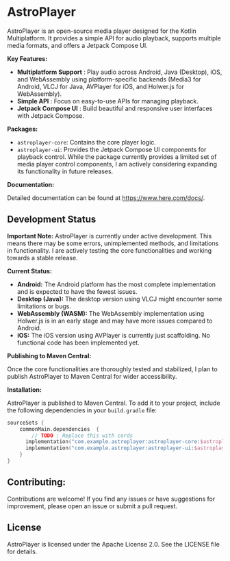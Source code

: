 # AstroPlayer

AstroPlayer is an open-source media player designed for the Kotlin Multiplatform. It provides a simple API for audio playback, supports multiple media formats, and offers a Jetpack Compose UI.

**Key Features:**

- **Multiplatform Support** : Play audio across Android, Java (Desktop), iOS, and WebAssembly using platform-specific backends (Media3 for Android, VLCJ for Java, AVPlayer for iOS, and Holwer.js for WebAssembly).
- **Simple API** : Focus on easy-to-use APIs for managing playback.
- **Jetpack Compose UI** : Build beautiful and responsive user interfaces with Jetpack Compose.

**Packages:**

- `astroplayer-core`: Contains the core player logic.
- `astroplayer-ui`: Provides the Jetpack Compose UI components for playback control. While the package currently provides a limited set of media player control components, 
  I am actively considering expanding its functionality in future releases.

**Documentation:**

Detailed documentation can be found at https://www.here.com/docs/.

## Development Status

**Important Note:** AstroPlayer is currently under active development. This means there may be some errors, unimplemented methods, and limitations in functionality. I are actively testing the core functionalities and working towards a stable release.

**Current Status:**

- **Android:** The Android platform has the most complete implementation and is expected to have the fewest issues.
- **Desktop (Java):** The desktop version using VLCJ might encounter some limitations or bugs.
- **WebAssembly (WASM):** The WebAssembly implementation using Holwer.js is in an early stage and may have more issues compared to Android.
- **iOS:** The iOS version using AVPlayer is currently just scaffolding. No functional code has been implemented yet.

**Publishing to Maven Central:**

Once the core functionalities are thoroughly tested and stabilized, I plan to publish AstroPlayer to Maven Central for wider accessibility.

**Installation:**

AstroPlayer is published to Maven Central. To add it to your project, include the following dependencies in your `build.gradle` file:

```kotlin
sourceSets {
    commonMain.dependencies  {
        // TODO : Replace this with cords 
      implementation("com.example.astroplayer:astroplayer-core:$astroplayer_vesion")
      implementation("com.example.astroplayer:astroplayer-ui:$astroplayer_vesion")
    }
}
```
## Contributing:

Contributions are welcome! If you find any issues or have suggestions for improvement, please open an issue or submit a pull request.

## License

AstroPlayer is licensed under the Apache License 2.0. See the LICENSE file for details.